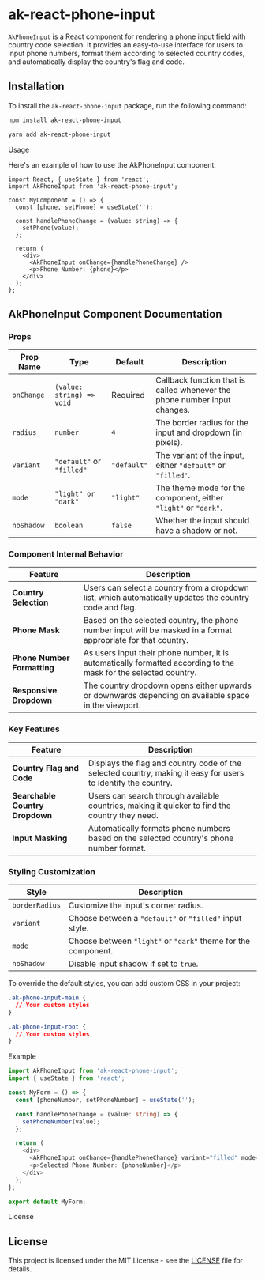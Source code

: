 # ak-react-phone-input

`AkPhoneInput` is a React component for rendering a phone input field with country code selection. It provides an easy-to-use interface for users to input phone numbers, format them according to selected country codes, and automatically display the country's flag and code.

## Installation

To install the `ak-react-phone-input` package, run the following command:

```bash
npm install ak-react-phone-input
```

```bash
yarn add ak-react-phone-input
```

Usage

Here's an example of how to use the AkPhoneInput component:

```
import React, { useState } from 'react';
import AkPhoneInput from 'ak-react-phone-input';

const MyComponent = () => {
  const [phone, setPhone] = useState('');

  const handlePhoneChange = (value: string) => {
    setPhone(value);
  };

  return (
    <div>
      <AkPhoneInput onChange={handlePhoneChange} />
      <p>Phone Number: {phone}</p>
    </div>
  );
};
```

## AkPhoneInput Component Documentation

### Props

| Prop Name     | Type                           | Default   | Description                                                                 |
| ------------- | ------------------------------ | --------- | --------------------------------------------------------------------------- |
| `onChange`    | `(value: string) => void`       | Required  | Callback function that is called whenever the phone number input changes.  |
| `radius`      | `number`                        | `4`       | The border radius for the input and dropdown (in pixels).                   |
| `variant`     | `"default"` or `"filled"`          | `"default"` | The variant of the input, either `"default"` or `"filled"`.                 |
| `mode`        | `"light" or "dark"`              | `"light"` | The theme mode for the component, either `"light"` or `"dark"`.             |
| `noShadow`    | `boolean`                       | `false`   | Whether the input should have a shadow or not.                              |

### Component Internal Behavior

| Feature                          | Description                                                                                                                                                   |
| --------------------------------- | ------------------------------------------------------------------------------------------------------------------------------------------------------------- |
| **Country Selection**             | Users can select a country from a dropdown list, which automatically updates the country code and flag.                                                      |
| **Phone Mask**                    | Based on the selected country, the phone number input will be masked in a format appropriate for that country.                                                  |
| **Phone Number Formatting**       | As users input their phone number, it is automatically formatted according to the mask for the selected country.                                               |
| **Responsive Dropdown**           | The country dropdown opens either upwards or downwards depending on available space in the viewport.                                                           |

### Key Features

| Feature                          | Description                                                                                                                                                   |
| --------------------------------- | ------------------------------------------------------------------------------------------------------------------------------------------------------------- |
| **Country Flag and Code**         | Displays the flag and country code of the selected country, making it easy for users to identify the country.                                                  |
| **Searchable Country Dropdown**   | Users can search through available countries, making it quicker to find the country they need.                                                                 |
| **Input Masking**                 | Automatically formats phone numbers based on the selected country's phone number format.                                                                      |

### Styling Customization

| Style            | Description                                                                                       |
| ---------------- | ------------------------------------------------------------------------------------------------- |
| `borderRadius`   | Customize the input's corner radius.                                                              |
| `variant`        | Choose between a `"default"` or `"filled"` input style.                                           |
| `mode`           | Choose between `"light"` or `"dark"` theme for the component.                                     |
| `noShadow`       | Disable input shadow if set to `true`.                                                            |


To override the default styles, you can add custom CSS in your project:

```css
.ak-phone-input-main {
  // Your custom styles
}

.ak-phone-input-root {
  // Your custom styles
}
```

Example

```ts
import AkPhoneInput from 'ak-react-phone-input';
import { useState } from 'react';

const MyForm = () => {
  const [phoneNumber, setPhoneNumber] = useState('');

  const handlePhoneChange = (value: string) => {
    setPhoneNumber(value);
  };

  return (
    <div>
      <AkPhoneInput onChange={handlePhoneChange} variant="filled" mode="dark" />
      <p>Selected Phone Number: {phoneNumber}</p>
    </div>
  );
};

export default MyForm;
```

License
## License

This project is licensed under the MIT License - see the [LICENSE](LICENSE) file for details.

